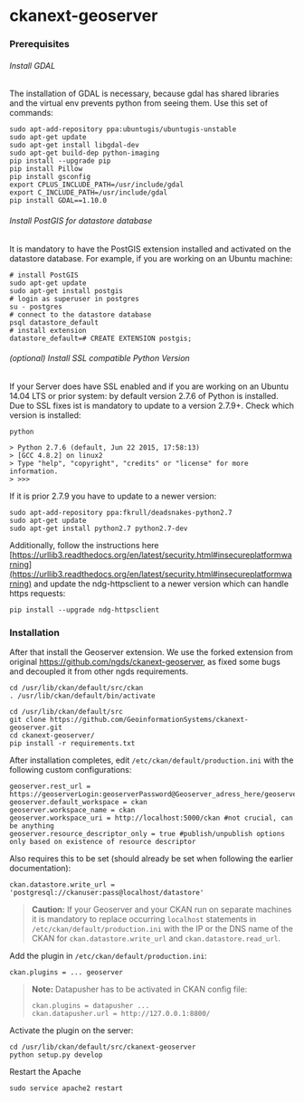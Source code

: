 # ckanext-geoserver

### Prerequisites

###### Install GDAL
The installation of GDAL is necessary, because gdal has shared libraries and the virtual env prevents python from seeing them. Use this set of commands:

```
sudo apt-add-repository ppa:ubuntugis/ubuntugis-unstable 
sudo apt-get update 
sudo apt-get install libgdal-dev
sudo apt-get build-dep python-imaging
pip install --upgrade pip
pip install Pillow
pip install gsconfig
export CPLUS_INCLUDE_PATH=/usr/include/gdal
export C_INCLUDE_PATH=/usr/include/gdal
pip install GDAL==1.10.0
```

###### Install PostGIS for datastore database
It is mandatory to have the PostGIS extension installed and activated on the datastore database. For example, if you are working on an Ubuntu machine:

```
# install PostGIS
sudo apt-get update
sudo apt-get install postgis
# login as superuser in postgres 
su - postgres
# connect to the datastore database
psql datastore_default
# install extension
datastore_default=# CREATE EXTENSION postgis;
```

###### (optional) Install SSL compatible Python Version
If your Server does have SSL enabled and if you are working on an Ubuntu 14.04 LTS or prior system: by default version 2.7.6 of Python is installed. Due to SSL fixes ist is mandatory to update to a version 2.7.9+. Check which version is installed: 

```
python 

> Python 2.7.6 (default, Jun 22 2015, 17:58:13) 
> [GCC 4.8.2] on linux2
> Type "help", "copyright", "credits" or "license" for more information.
> >>> 

```

If it is prior 2.7.9 you have to update to a newer version:

```
sudo apt-add-repository ppa:fkrull/deadsnakes-python2.7
sudo apt-get update
sudo apt-get install python2.7 python2.7-dev
```

Additionally,  follow the instructions here [https://urllib3.readthedocs.org/en/latest/security.html#insecureplatformwarning](https://urllib3.readthedocs.org/en/latest/security.html#insecureplatformwarning) and update the ndg-httpsclient to a newer version which can handle https requests:

```
pip install --upgrade ndg-httpsclient
```


### Installation

After that install the Geoserver extension. We use the forked extension from original https://github.com/ngds/ckanext-geoserver,  as fixed some bugs and decoupled it from other ngds requirements.   

```
cd /usr/lib/ckan/default/src/ckan
. /usr/lib/ckan/default/bin/activate

cd /usr/lib/ckan/default/src
git clone https://github.com/GeoinformationSystems/ckanext-geoserver.git
cd ckanext-geoserver/
pip install -r requirements.txt
```

After installation completes, edit `/etc/ckan/default/production.ini` with the following custom configurations:

```
geoserver.rest_url = https://geoserverLogin:geoserverPassword@Geoserver_adress_here/geoserver/rest
geoserver.default_workspace = ckan
geoserver.workspace_name = ckan
geoserver.workspace_uri = http://localhost:5000/ckan #not crucial, can be anything
geoserver.resource_descriptor_only = true #publish/unpublish options only based on existence of resource descriptor
```

Also requires this to be set (should already be set when following the earlier documentation):

```
ckan.datastore.write_url = 'postgresql://ckanuser:pass@localhost/datastore'
```

> **Caution:**
> If your Geoserver and your CKAN run on separate machines it is mandatory to replace occurring `localhost` statements in `/etc/ckan/default/production.ini` with the IP or the DNS name of the CKAN for `ckan.datastore.write_url` and `ckan.datastore.read_url`.   

Add the plugin in `/etc/ckan/default/production.ini`:

```
ckan.plugins = ... geoserver
```

> **Note:**
> Datapusher has to be activated in CKAN config file:
> 
> ```
> ckan.plugins = datapusher ...
> ckan.datapusher.url = http://127.0.0.1:8800/
> ```

Activate the plugin on the server:

```
cd /usr/lib/ckan/default/src/ckanext-geoserver
python setup.py develop
```

Restart the Apache

```
sudo service apache2 restart 
```
